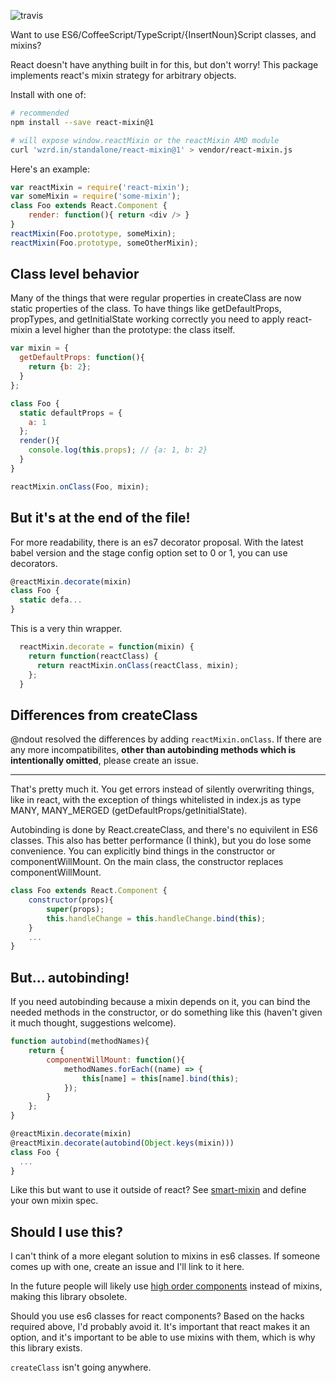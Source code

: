 ![travis](https://travis-ci.org/brigand/react-mixin.svg)

Want to use ES6/CoffeeScript/TypeScript/{InsertNoun}Script classes, and mixins?

React doesn't have anything built in for this, but don't worry!  This package implements
react's mixin strategy for arbitrary objects.

Install with one of:

```sh
# recommended
npm install --save react-mixin@1

# will expose window.reactMixin or the reactMixin AMD module
curl 'wzrd.in/standalone/react-mixin@1' > vendor/react-mixin.js
```


Here's an example:

```js
var reactMixin = require('react-mixin');
var someMixin = require('some-mixin');
class Foo extends React.Component {
    render: function(){ return <div /> }    
}
reactMixin(Foo.prototype, someMixin);
reactMixin(Foo.prototype, someOtherMixin);
```

## Class level behavior

Many of the things that were regular properties in createClass are now static properties of the class.  To have things like getDefaultProps, propTypes, and getInitialState working correctly you need to apply react-mixin a level higher than the prototype: the class itself.

```js
var mixin = {
  getDefaultProps: function(){
    return {b: 2};
  }
};

class Foo {
  static defaultProps = {
    a: 1
  };
  render(){
    console.log(this.props); // {a: 1, b: 2}
  }
}

reactMixin.onClass(Foo, mixin);
```

## But it's at the end of the file!

For more readability, there is an es7 decorator proposal.  With the latest babel version and the stage config option set to 0 or 1, you can use decorators.

```js
@reactMixin.decorate(mixin)
class Foo {
  static defa...
}
```

This is a very thin wrapper.

```js
  reactMixin.decorate = function(mixin) {
    return function(reactClass) {
      return reactMixin.onClass(reactClass, mixin);
    };
  }
```

## Differences from createClass

@ndout resolved the differences by adding `reactMixin.onClass`.  If there are any more incompatibilites, **other than autobinding methods which is intentionally omitted**, please create an issue.

---

That's pretty much it.  You get errors instead of silently overwriting things, like in react,
with the exception of things whitelisted in index.js as type MANY, MANY_MERGED (getDefaultProps/getInitialState).

Autobinding is done by React.createClass, and there's no equivilent in ES6 classes.  This also has better performance (I think), but you do lose some convenience.  You can explicitly bind things in the constructor or componentWillMount.  On the main class, the constructor replaces componentWillMount.

```js
class Foo extends React.Component {
    constructor(props){
        super(props);
        this.handleChange = this.handleChange.bind(this);
    }
    ...
}
```

## But... autobinding!

If you need autobinding because a mixin depends on it, you can bind the needed methods in the constructor, or do something like this (haven't given it much thought, suggestions welcome).

```js
function autobind(methodNames){
    return {
        componentWillMount: function(){
            methodNames.forEach((name) => {
                this[name] = this[name].bind(this);
            });
        }
    };
}

@reactMixin.decorate(mixin)
@reactMixin.decorate(autobind(Object.keys(mixin)))
class Foo {
  ...
}
```

Like this but want to use it outside of react?  See [smart-mixin][1] and define your own mixin spec.

## Should I use this?

I can't think of a more elegant solution to mixins in es6 classes.  If someone comes up with one, create an issue
and I'll link to it here.

In the future people will likely use [high order components](https://medium.com/@dan_abramov/mixins-are-dead-long-live-higher-order-components-94a0d2f9e750) instead of mixins, making this library obsolete. 

Should you use es6 classes for react components?  Based on the hacks required above, I'd probably avoid it.
It's important that react makes it an option, and it's important to be able to use mixins with them, which
is why this library exists.

`createClass` isn't going anywhere.

[1]: https://github.com/brigand/smart-mixin


